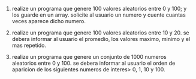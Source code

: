 1) realize un programa que genere 100 valores aleatorios entre 0 y 100; y los guarde en un array. solicite al usuario un numero y cuente cuantas veces aparece dicho numero.

2) realize un programa que genere 100 valores aleatorios entre 10 y 20. se debera informar al usuario el promedio, los 
valores maximo, minimo y el mas repetido.

3) realize un programa que genere un conjunto de 1000 numeros aleatorios entre 0 y 100. se debera informar al usuario el orden de aparicion de los siguientes numeros de interes> 0, 1, 10 y 100.
